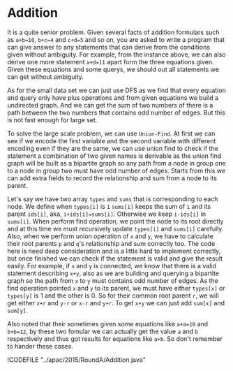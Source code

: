 # Addition

It is a quite senior problem. Given several facts of addition formulars such as `a+b=10`, `b+c=4` and `c+d=5` and so on,
you are asked to write a program that can give answer to any statements that can derive from the conditions given
without ambiguity. For example, from the instance above, we can also derive one more statement `a+d=11` apart
form the three equations given. Given these equations and some querys, we should out all statements we can get
without ambiguity.

As for the small data set we can just use DFS as we find that every equation and query only have plus operations
and from given equations we build a undirected graph. And we can get the sum of two numbers of there is a path
between the two numbers that contains odd number of edges. But this is not fast enough for large set.

To solve the large scale problem, we can use `Union-Find`. At first we can see if we encode the first variable
and the second variable with different encoding even if they are the same, we can use union find to check if
the statement a combination of two given names is derivable as the union find graph will be built as a bipartite
graph so any path from a node in group one to a node in group two must have odd number of edges.
Starts from this we can add extra fields to record the relationship and sum from a node to its parent.

Let's say we have two array `types` and `sums` that is corresponding to each node. We define when `types[i]` is `1`
`sums[i]` keeps the sum of `i` and its parent `ids[i]`, aka, `i+ids[i]=sums[i]`. Otherwise we keep `i-ids[i]` in
`sums[i]`. When perform find operation, we point the node to its root directly and at this time we must recursively
update `types[i]` and `sums[i]` carefully. Also, when we perform union operation of `x` and `y`, we have to
calculate their root parents `p` and `q`'s relationship and sum correctly too. The code here is need deep consideration
and is a little hard to implement correctly, but once finished we can check if the statement is valid and give the
result easily. For example, if `x` and `y` is connected, we know that there is a valid statement describing
`x+y`, also as we are building and querying a bipartite graph so the path from `x` to `y` must contains odd number
of edges. As the find operation pointed `x` and `y` to its parent, we must have either `types[x]` or `types[y]` is 1
and the other is 0. So for their common root parent `r`, we will get either `x+r` and `y-r` or `x-r` and `y+r`.
To get `x+y` we can just add `sum[x]` and `sum[y]`.

Also noted that their sometimes given some equations like `a+a=10` and `b+b=12`, by these two fomular we can actually
get the value `a` and `b` respectively and thus got results for equations like `a+b`. So don't remember to hander these
cases.

!CODEFILE "../apac/2015/RoundA/Addition.java"
